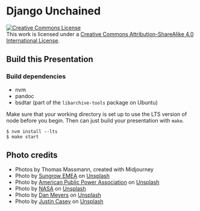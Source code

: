 # Django Unchained

<a rel="license" href="http://creativecommons.org/licenses/by-sa/4.0/"><img alt="Creative Commons License" style="border-width:0" src="https://i.creativecommons.org/l/by-sa/4.0/88x31.png" /></a><br />
This work is licensed under a <a rel="license" href="http://creativecommons.org/licenses/by-sa/4.0/">Creative Commons
Attribution-ShareAlike 4.0 International License</a>.

## Build this Presentation

### Build dependencies

- nvm
- pandoc
- bsdtar (part of the `libarchive-tools` package on Ubuntu)

Make sure that your working directory is set up to use the LTS version of node before you begin. Then can just build your presentation with `make`.

```
$ nvm install --lts
$ make start
```

## Photo credits

- Photos by Thomas Massmann, created with Midjourney
- Photo by <a href="https://unsplash.com/@sungrowemea?utm_content=creditCopyText&utm_medium=referral&utm_source=unsplash">Sungrow EMEA</a> on <a href="https://unsplash.com/photos/itv-MC5S6cU?utm_content=creditCopyText&utm_medium=referral&utm_source=unsplash">Unsplash</a>
- Photo by <a href="https://unsplash.com/@publicpowerorg?utm_content=creditCopyText&utm_medium=referral&utm_source=unsplash">American Public Power Association</a> on <a href="https://unsplash.com/photos/dR3Fb6dBEc0?utm_content=creditCopyText&utm_medium=referral&utm_source=unsplash">Unsplash</a>
- Photo by <a href="https://unsplash.com/@nasa?utm_content=creditCopyText&utm_medium=referral&utm_source=unsplash">NASA</a> on <a href="https://unsplash.com/photos/Q1p7bh3SHj8?utm_content=creditCopyText&utm_medium=referral&utm_source=unsplash">Unsplash</a>
- Photo by <a href="https://unsplash.com/@dmey503?utm_content=creditCopyText&utm_medium=referral&utm_source=unsplash">Dan Meyers</a> on <a href="https://unsplash.com/photos/w6X7XaolqA0?utm_content=creditCopyText&utm_medium=referral&utm_source=unsplash">Unsplash</a>
- Photo by <a href="https://unsplash.com/@justcasey76?utm_content=creditCopyText&utm_medium=referral&utm_source=unsplash">Justin Casey</a> on <a href="https://unsplash.com/photos/7B0D1zO3PoQ?utm_content=creditCopyText&utm_medium=referral&utm_source=unsplash">Unsplash</a>
